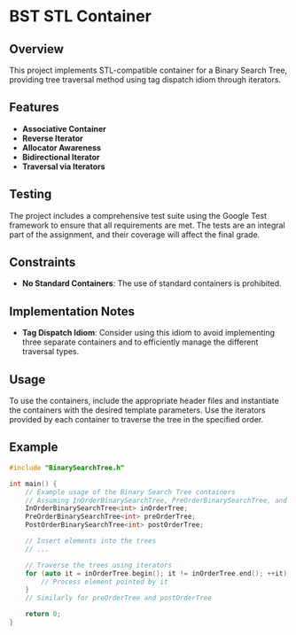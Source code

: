 # BST STL Container

## Overview

This project implements STL-compatible container for a Binary Search Tree, providing tree traversal method using tag dispatch idiom through iterators.

## Features

- **Associative Container**
- **Reverse Iterator**
- **Allocator Awareness**
- **Bidirectional Iterator**
- **Traversal via Iterators**

## Testing

The project includes a comprehensive test suite using the Google Test framework to ensure that all requirements are met. The tests are an integral part of the assignment, and their coverage will affect the final grade.

## Constraints


- **No Standard Containers**: The use of standard containers is prohibited.

## Implementation Notes


- **Tag Dispatch Idiom**: Consider using this idiom to avoid implementing three separate containers and to efficiently manage the different traversal types.

## Usage

To use the containers, include the appropriate header files and instantiate the containers with the desired template parameters. Use the iterators provided by each container to traverse the tree in the specified order.

## Example

```cpp
#include "BinarySearchTree.h"

int main() {
    // Example usage of the Binary Search Tree containers
    // Assuming InOrderBinarySearchTree, PreOrderBinarySearchTree, and PostOrderBinarySearchTree are implemented
    InOrderBinarySearchTree<int> inOrderTree;
    PreOrderBinarySearchTree<int> preOrderTree;
    PostOrderBinarySearchTree<int> postOrderTree;

    // Insert elements into the trees
    // ...

    // Traverse the trees using iterators
    for (auto it = inOrderTree.begin(); it != inOrderTree.end(); ++it) {
        // Process element pointed by it
    }
    // Similarly for preOrderTree and postOrderTree

    return 0;
}
